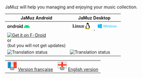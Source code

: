 JaMuz will help you managing and enjoying your music collection.

| JaMuz Android                                                                                                                                                                                                                                                | JaMuz Desktop                                                                                                 |
| ------------------------------------------------------------------------------------------------------------------------------------------------------------------------------------------------------------------------------------------------------------ | ------------------------------------------------------------------------------------------------------------- |
| ![img](img/android75.png)                                                                                                                                                                                                                                    | ![img](img/linux75.png) , ![img](img/windows75.png)                                                           |
| [<img src="https://fdroid.gitlab.io/artwork/badge/get-it-on.png" alt="Get it on F-Droid" height="60">](https://f-droid.org/packages/org.phramusca.jamuz/)<BR/> or <div id="download-container-jamuz-android"></div> (but you will not get updates) | <div id="download-container-jamuz-desktop"></div>          |
| <img src="https://hosted.weblate.org/widgets/jamuz-remote/-/translations/multi-auto.svg" alt="Translation status" />                                                                                                                                         | <img src="https://hosted.weblate.org/widgets/jamuz/-/translations/multi-auto.svg" alt="Translation status" /> |

|                                                                 |                                                                 |
| --------------------------------------------------------------- | --------------------------------------------------------------- |
| ![French](img/flag_france.png) [Version française](index_fr.md) | ![English](img/flag_england.png) [English version](index_en.md) |

<script src="./download.js"></script>

<div id="download-container-2"></div>
